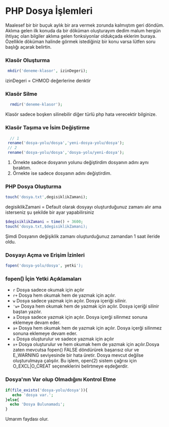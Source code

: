 # PHP Dosya İşlemleri
Maalesef bir bir buçuk aylık  bir  ara vermek zorunda  kalmıştım geri döndüm. Aklıma gelen ilk konuda da bir döküman oluşturayım dedim malum hergün ihtiyaç olan bilgiler aklıma gelen fonksiyonlar oldukçada eklerim buraya. Özellikle döküman halinde görmek istediğiniz bir konu varsa lütfen soru başlığı açarak belirtin. 
### Klasör Oluşturma

```php 
 mkdir('deneme-klasor', izinDegeri);
```
izinDegeri = CHMOD değerlerine denktir

### Klasör Silme

```php
  rmdir('deneme-klasor');
```
Klasör sadece boşken silinebilir diğer türlü php hata verecektir bilginize.

### Klasör Taşıma ve İsim Değiştirme

```php
  // 1
 rename('dosya-yolu/dosya','yeni-dosya-yolu/dosya');
 // 2
 rename('dosya-yolu/dosya','dosya-yolu/yeni-dosya');
```
1. Örnekte sadece dosyanın yolunu değiştirdim dosyanın adını aynı bıraktım.
2. Örnekte  ise sadece dosyanın adını değiştirdim.

### PHP Dosya Oluşturma
```php
touch('dosya.txt',degisiklikZamani);
```
degisiklikZamani =  Default olarak dosyayı oluşturduğunuz zamanı alır ama isterseniz şu şekilde bir ayar yapabilirsiniz
```php
$degisiklikZamani = time() + 3600;
touch('dosya.txt,$degisiklikZamani);
```
Şimdi Dosyanın değişiklik zamanı oluşturduğunuz zamandan 1 saat ileride oldu.

### Dosyayı Açma ve Erişim İzinleri
```php
fopen('dosya-yolu/dosya', yetki');
```

### fopen() İçin Yetki Açıklamaları
* ```r```	Dosya sadece okumak için açılır
* ```r+```	Dosya hem okumak hem de yazmak için açılır. 
* ```w```	Dosya sadece yazmak için açılır. Dosya içeriği silinir.
* ```'w+```	Dosya hem okumak hem de yazmak için açılır. Dosya içeriği silinir baştan yazılır.
* ```a```	Dosya sadece yazmak için açılır. Dosya içerği silinmez sonuna eklemeye devam eder.
* ```a+```	Dosya hem okumak hem de yazmak için açılır. Dosya içerği silinmez sonuna eklemeye devam eder.
* ```x```	Dosya oluşturulur ve sadece yazmak için açılır
* ```x+```	Dosya oluşturulur ve hem okumak hem de yazmak için açılır.Dosya zaten mevcutsa fopen() FALSE döndürürek başarısız olur ve E_WARNING seviyesinde bir hata üretir. Dosya mevcut değilse oluşturulmaya çalışılır. Bu işlem, open(2) sistem çağrısı için O_EXCL|O_CREAT seçeneklerini belirtmeye eşdeğerdir.

### Dosya'nın Var olup Olmadığını Kontrol Etme
```php
if(file_exists('dosya-yolu/dosya')){
   echo 'dosya var.';
}else{
  echo 'Dosya Bulunamadı';
}
```
Umarım faydası olur.
